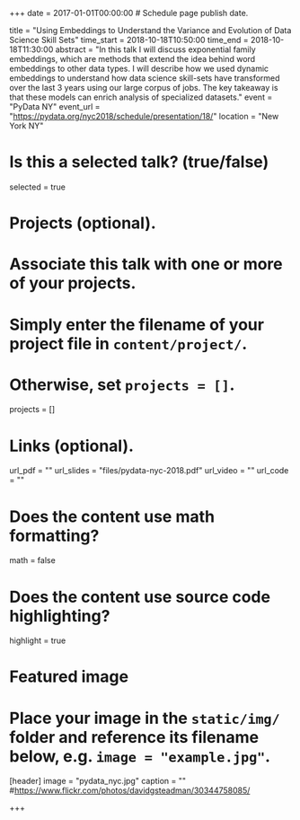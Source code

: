 +++
date = 2017-01-01T00:00:00  # Schedule page publish date.

title = "Using Embeddings to Understand the Variance and Evolution of Data Science Skill Sets"
time_start = 2018-10-18T10:50:00
time_end = 2018-10-18T11:30:00
abstract = "In this talk I will discuss exponential family embeddings, which are methods that extend the idea behind word embeddings to other data types. I will describe how we used dynamic embeddings to understand how data science skill-sets have transformed over the last 3 years using our large corpus of jobs. The key takeaway is that these models can enrich analysis of specialized datasets."
event = "PyData NY"
event_url = "https://pydata.org/nyc2018/schedule/presentation/18/"
location = "New York NY"

# Is this a selected talk? (true/false)
selected = true

# Projects (optional).
#   Associate this talk with one or more of your projects.
#   Simply enter the filename of your project file in `content/project/`.
#   Otherwise, set `projects = []`.
projects = []

# Links (optional).
url_pdf = ""
url_slides = "files/pydata-nyc-2018.pdf"
url_video = ""
url_code = ""

# Does the content use math formatting?
math = false

# Does the content use source code highlighting?
highlight = true

# Featured image
# Place your image in the `static/img/` folder and reference its filename below, e.g. `image = "example.jpg"`.
[header]
image = "pydata_nyc.jpg"
caption = ""
#https://www.flickr.com/photos/davidgsteadman/30344758085/

+++
